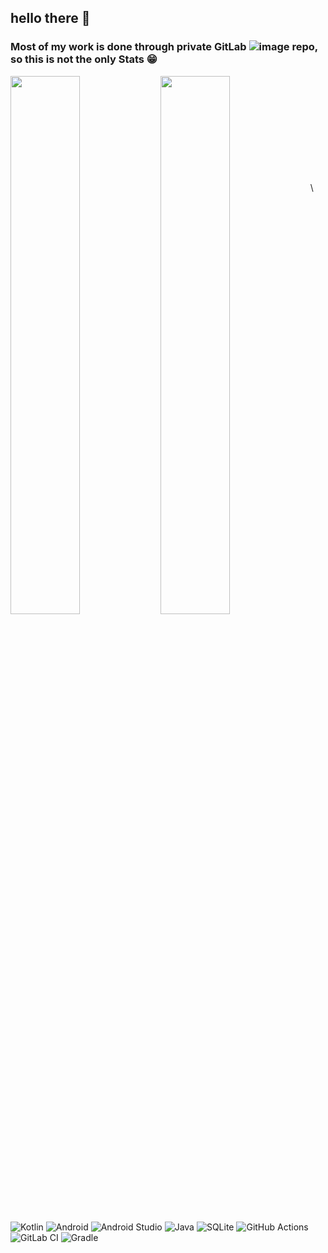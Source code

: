 ## hello there 👋
### Most of my work is done through private GitLab ![image](https://user-images.githubusercontent.com/6556678/179458162-26773781-52f6-49ae-960b-4e8d28bed501.png) repo, so this is not the only Stats 😁

<img align='left' width="47%" src="https://github-readme-stats.vercel.app/api?username=Nodrex&show_icons=true&theme=radical" />

<img align='left' width="47%" src="https://github-readme-stats.vercel.app/api/top-langs/?username=Nodrex&layout=compact" />


 \
 \
 \
 \
 \
 \
 \
 \
 \
 \
 \

![Kotlin](https://img.shields.io/badge/kotlin-%230095D5.svg?style=for-the-badge&logo=kotlin&logoColor=white)
![Android](https://img.shields.io/badge/Android-3DDC84?style=for-the-badge&logo=android&logoColor=white)
![Android Studio](https://img.shields.io/badge/Android%20Studio-3DDC84.svg?style=for-the-badge&logo=android-studio&logoColor=white)
![Java](https://img.shields.io/badge/java-%23ED8B00.svg?style=for-the-badge&logo=java&logoColor=white)
![SQLite](https://img.shields.io/badge/sqlite-%2307405e.svg?style=for-the-badge&logo=sqlite&logoColor=white)
![GitHub Actions](https://img.shields.io/badge/github%20actions-%232671E5.svg?style=for-the-badge&logo=githubactions&logoColor=white)
![GitLab CI](https://img.shields.io/badge/gitlab%20ci-%23181717.svg?style=for-the-badge&logo=gitlab&logoColor=white)
![Gradle](https://img.shields.io/badge/Gradle-02303A.svg?style=for-the-badge&logo=Gradle&logoColor=white)
